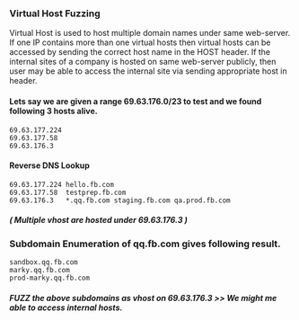 
### Virtual Host Fuzzing 
Virtual Host is used to host multiple domain names under same web-server. If one IP contains more than one virtual hosts then virtual hosts can be accessed by sending the correct host name in the HOST header. If the internal sites of a company is hosted on same web-server publicly, then user may be able to access the internal site via sending appropriate host in header.

#### Lets say we are given a range 69.63.176.0/23 to test and we found following 3 hosts alive.
```
69.63.177.224
69.63.177.58
69.63.176.3
```
#### Reverse DNS Lookup 
```
69.63.177.224 hello.fb.com
69.63.177.58  testprep.fb.com
69.63.176.3   *.qq.fb.com staging.fb.com qa.prod.fb.com
```
##### ( Multiple vhost are hosted under 69.63.176.3 )

### Subdomain Enumeration of qq.fb.com gives following result.
```
sandbox.qq.fb.com
marky.qq.fb.com
prod-marky.qq.fb.com
```

##### FUZZ the above subdomains as vhost on 69.63.176.3 >> We might me able to access internal hosts.


